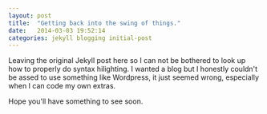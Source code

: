```yaml
---
layout: post
title:  "Getting back into the swing of things."
date:   2014-03-03 19:52:14
categories: jekyll blogging initial-post
---
```


Leaving the original Jekyll post here so I can not be bothered to look up how to properly do syntax hilighting. I wanted a blog but I honestly couldn't be assed to use something like Wordpress, it just seemed wrong, especially when I can code my own extras.

Hope you'll have something to see soon.
